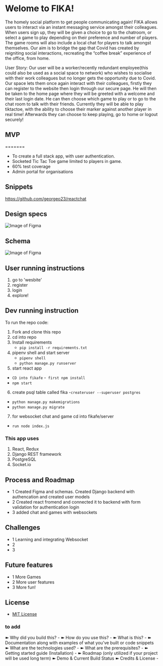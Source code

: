 # Welome to FIKA!

The homely social platform to get people communicating again!
FIKA allows users to interact via an instant messaging service amongst their colleagues. When users sign up, they will be given a choice to go to the chatroom, or select a game to play depending on their preference and number of players. The game rooms will also include a local chat for players to talk amongst themselves.  Our aim is to bridge the gap that Covid has created by reigniting social interactions, recreating the “coffee break” experience of the office, from home.

User Story: Our user will be a worker/recently redundant employee(this could also be used as a social space to network) who wishes to socialise with their work colleagues but no longer gets the opportunity due to Covid. Our space lets them once again interact with their colleagues, firstly they can register to the website then login through our secure page. He will then be taken to the home page where they will be greeted with a welcome and their last login date. He can then choose which game to play or to go to the chat room to talk with their friends. Currently they will be able to play tiktactoe, with the ability to choose their marker against another player in real time! Afterwards they can choose to keep playing, go to home or logout securely!

## MVP

=======
* To create a full stack app, with user authentication.
* Socketed Tic Tac Toe game limited to players in game.
* 60% test coverage
* Admin portal for organisations

## Snippets

https://github.com/georgeo23/reactchat





## Design specs

![Image of Figma](https://github.com/shewitt93/FIKA---Final-Project/blob/master/Screenshot%202020-09-24%20at%2019.55.45.png)

## Schema

![Image of Figma](https://github.com/shewitt93/FIKA---Final-Project/blob/master/Schema.png)

## User running instructions
1. go to 'wesbite'
2. register
3. login
4. explore!


## Dev running instruction

To run the repo code:

1. Fork and clone this repo
2. cd into repo
3. Install requirements
   - `pip install -r requirements.txt`
4. pipenv shell and start server
   - `pipenv shell`
   - `python manage.py runserver`
5. start react app
  - `CD into fikafe`
  -` first npm install`
  - `npm start`
6. create psql table called fika
-`createruser --superuser postgres`
- `python manage.py makemigrations`
- `python manage.py migrate`
7. for websocket chat and game cd into fikafe/server
- `run node index.js`

### This app uses

1. React, Redux
2. Django REST framework
3. PostgreSQL
4. Socket.io

## Process and Roadmap

- 1 Created Figma and schemas. Created Django backend with authencation and created user models 
- 2 Created react fromend and connected it to backend with form validation for authentication login
- 3 added chat and games with websockets

## Challenges

- 1 Learning and integrating Websocket
- 2
- 3

## Future features

- 1 More Games
- 2 More user features
- 3 More fun!

## License

- [MIT License](https://opensource.org/licenses/mit-license.php)

### to add

➽ Why did you build this? -
➽ How do you use this? -
➽ What is this? -
➽ Documentation along with examples of what you’ve built or code snippets
➽ What are the technologies used? -
➽ What are the prerequisites? -
➽ Getting started guide (Installation) -
➽ Roadmap (only utilized if your project will be used long term)
➽ Demo & Current Build Status
➽ Credits & License -
